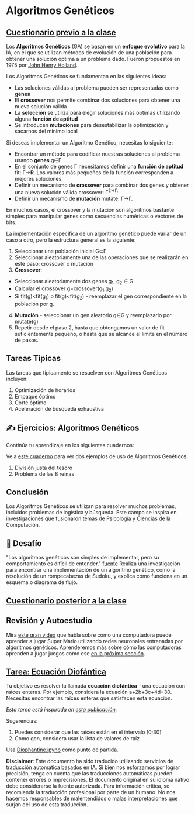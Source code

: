 # Algoritmos Genéticos

## [Cuestionario previo a la clase](https://red-field-0a6ddfd03.1.azurestaticapps.net/quiz/121)

Los **Algoritmos Genéticos** (GA) se basan en un **enfoque evolutivo** para la IA, en el que se utilizan métodos de evolución de una población para obtener una solución óptima a un problema dado. Fueron propuestos en 1975 por [John Henry Holland](https://wikipedia.org/wiki/John_Henry_Holland).

Los Algoritmos Genéticos se fundamentan en las siguientes ideas:

* Las soluciones válidas al problema pueden ser representadas como **genes**
* El **crossover** nos permite combinar dos soluciones para obtener una nueva solución válida
* La **selección** se utiliza para elegir soluciones más óptimas utilizando alguna **función de aptitud**
* Se introducen **mutaciones** para desestabilizar la optimización y sacarnos del mínimo local

Si deseas implementar un Algoritmo Genético, necesitas lo siguiente:

 * Encontrar un método para codificar nuestras soluciones al problema usando **genes** g∈Γ
 * En el conjunto de genes Γ necesitamos definir una **función de aptitud** fit: Γ→**R**. Los valores más pequeños de la función corresponden a mejores soluciones.
 * Definir un mecanismo de **crossover** para combinar dos genes y obtener una nueva solución válida crossover: Γ<sup>2</sub>→Γ.
 * Definir un mecanismo de **mutación** mutate: Γ→Γ.

En muchos casos, el crossover y la mutación son algoritmos bastante simples para manipular genes como secuencias numéricas o vectores de bits.

La implementación específica de un algoritmo genético puede variar de un caso a otro, pero la estructura general es la siguiente:

1. Seleccionar una población inicial G⊂Γ
2. Seleccionar aleatoriamente una de las operaciones que se realizarán en este paso: crossover o mutación
3. **Crossover**:
  * Seleccionar aleatoriamente dos genes g<sub>1</sub>, g<sub>2</sub> ∈ G
  * Calcular el crossover g=crossover(g<sub>1</sub>,g<sub>2</sub>)
  * Si fit(g)<fit(g<sub>1</sub>) o fit(g)<fit(g<sub>2</sub>) - reemplazar el gen correspondiente en la población por g.
4. **Mutación** - seleccionar un gen aleatorio g∈G y reemplazarlo por mutate(g)
5. Repetir desde el paso 2, hasta que obtengamos un valor de fit suficientemente pequeño, o hasta que se alcance el límite en el número de pasos.

## Tareas Típicas

Las tareas que típicamente se resuelven con Algoritmos Genéticos incluyen:

1. Optimización de horarios
1. Empaque óptimo
1. Corte óptimo
1. Aceleración de búsqueda exhaustiva

## ✍️ Ejercicios: Algoritmos Genéticos

Continúa tu aprendizaje en los siguientes cuadernos:

Ve a [este cuaderno](../../../../../lessons/6-Other/21-GeneticAlgorithms/Genetic.ipynb) para ver dos ejemplos de uso de Algoritmos Genéticos:

1. División justa del tesoro
1. Problema de las 8 reinas

## Conclusión

Los Algoritmos Genéticos se utilizan para resolver muchos problemas, incluidos problemas de logística y búsqueda. Este campo se inspira en investigaciones que fusionaron temas de Psicología y Ciencias de la Computación.

## 🚀 Desafío

"Los algoritmos genéticos son simples de implementar, pero su comportamiento es difícil de entender." [fuente](https://wikipedia.org/wiki/Genetic_algorithm) Realiza una investigación para encontrar una implementación de un algoritmo genético, como la resolución de un rompecabezas de Sudoku, y explica cómo funciona en un esquema o diagrama de flujo.

## [Cuestionario posterior a la clase](https://red-field-0a6ddfd03.1.azurestaticapps.net/quiz/221)

## Revisión y Autoestudio

Mira [este gran video](https://www.youtube.com/watch?v=qv6UVOQ0F44) que habla sobre cómo una computadora puede aprender a jugar Super Mario utilizando redes neuronales entrenadas por algoritmos genéticos. Aprenderemos más sobre cómo las computadoras aprenden a jugar juegos como ese [en la próxima sección](../22-DeepRL/README.md).

## [Tarea: Ecuación Diofántica](../../../../../lessons/6-Other/21-GeneticAlgorithms/Diophantine.ipynb)

Tu objetivo es resolver la llamada **ecuación diofántica** - una ecuación con raíces enteras. Por ejemplo, considera la ecuación a+2b+3c+4d=30. Necesitas encontrar las raíces enteras que satisfacen esta ecuación.

*Esta tarea está inspirada en [esta publicación](https://habr.com/post/128704/).*

Sugerencias:

1. Puedes considerar que las raíces están en el intervalo [0;30]
1. Como gen, considera usar la lista de valores de raíz

Usa [Diophantine.ipynb](../../../../../lessons/6-Other/21-GeneticAlgorithms/Diophantine.ipynb) como punto de partida.

**Disclaimer**: 
Este documento ha sido traducido utilizando servicios de traducción automática basados en IA. Si bien nos esforzamos por lograr precisión, tenga en cuenta que las traducciones automáticas pueden contener errores o imprecisiones. El documento original en su idioma nativo debe considerarse la fuente autorizada. Para información crítica, se recomienda la traducción profesional por parte de un humano. No nos hacemos responsables de malentendidos o malas interpretaciones que surjan del uso de esta traducción.